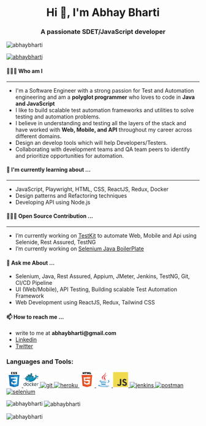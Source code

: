 <h1 align="center">Hi 👋, I'm Abhay Bharti</h1>
<h3 align="center">A passionate SDET/JavaScript developer</h3>

<p align="left"> <img src="https://komarev.com/ghpvc/?username=abhaybharti&label=Profile%20views&color=0e75b6&style=flat" alt="abhaybharti" /> </p>

<p align="left"> <a href="https://github.com/ryo-ma/github-profile-trophy"><img src="https://github-profile-trophy.vercel.app/?username=abhaybharti" alt="abhaybharti" /></a> </p>

<!-- <p align="left"> <a href="https://twitter.com/abhaybharti" target="blank"><img src="https://img.shields.io/twitter/follow/abhaybharti?logo=twitter&style=for-the-badge" alt="abhaybharti" /></a> </p> -->

<h4>👨🏻‍💻 Who am I</h4>
<hr>
<ul>
 <li>I'm a Software Engineer with a strong passion for Test and Automation engineering and am a <strong>polyglot programmer</strong> who loves to code in <strong>Java and JavaScript</strong> </li>
<li>I like to build scalable test automation frameworks and utilities to solve testing and automation problems.</li>
<li>I believe in understanding and testing all the layers of the stack and have worked with <strong>Web, Mobile, and API</strong> throughout my career across different domains.</li>
<li>Design an develop tools which will help Developers/Testers.</li>
<li> Collaborating with development teams and QA team peers to identify and prioritize opportunities for automation.</li>

</ul>
<h4>🌱 I'm currently learning about ...</h4>
<hr>
<ul>
<li>
 JavaScript, Playwright, HTML, CSS, ReactJS, Redux, Docker</li>
<li>Design patterns and Refactoring techniques</li>

<li>Developing API using Node.js</li>
</ul>
</ul>
<h4>👨🏻‍🏫  Open Source Contribution ...</h4>
<hr>
<ul>
<li>
  I’m currently working on <a href="https://github.com/abhaybharti/TestKit/" target="blank">TestKit</a> to automate Web, Mobile and Api using Selenide, Rest Assured, TestNG</li>
<li>I’m currently working on <a href="https://github.com/abhaybharti/Selenium-Java-BoilerPlate/">Selenium Java BoilerPlate</a> </li>
</ul>
<h4>💬  Ask me About ...</h4>

<ul><li> Selenium, Java, Rest Assured, Appium, JMeter, Jenkins, TestNG, Git, CI/CD Pipeline </li>
<li> UI (Web/Mobile), API Testing, Building scalable Test Automation Framework </li>
<li> Web Development using ReactJS, Redux, Tailwind CSS </li>
</ul>
<h4>📫  How to reach me ...</h4>
<ul><li>write to me at <strong>abhaybharti@gmail.com</strong></li>
<li><a href="https://www.linkedin.com/in/abhaybharti/" target="blank">Linkedin</a></li>
<li><a href="https://twitter.com/abhaybharti/" target="blank">Twitter</a></li>
</ul>


<h3 align="left">Languages and Tools:</h3>
<p align="left"> <a href="https://www.w3schools.com/css/" target="_blank" rel="noreferrer"> <img src="https://raw.githubusercontent.com/devicons/devicon/master/icons/css3/css3-original-wordmark.svg" alt="css3" width="40" height="40"/> </a> <a href="https://www.docker.com/" target="_blank" rel="noreferrer"> <img src="https://raw.githubusercontent.com/devicons/devicon/master/icons/docker/docker-original-wordmark.svg" alt="docker" width="40" height="40"/> </a> <a href="https://git-scm.com/" target="_blank" rel="noreferrer"> <img src="https://www.vectorlogo.zone/logos/git-scm/git-scm-icon.svg" alt="git" width="40" height="40"/> </a> <a href="https://heroku.com" target="_blank" rel="noreferrer"> <img src="https://www.vectorlogo.zone/logos/heroku/heroku-icon.svg" alt="heroku" width="40" height="40"/> </a> <a href="https://www.w3.org/html/" target="_blank" rel="noreferrer"> <img src="https://raw.githubusercontent.com/devicons/devicon/master/icons/html5/html5-original-wordmark.svg" alt="html5" width="40" height="40"/> </a> <a href="https://www.java.com" target="_blank" rel="noreferrer"> <img src="https://raw.githubusercontent.com/devicons/devicon/master/icons/java/java-original.svg" alt="java" width="40" height="40"/> </a> <a href="https://developer.mozilla.org/en-US/docs/Web/JavaScript" target="_blank" rel="noreferrer"> <img src="https://raw.githubusercontent.com/devicons/devicon/master/icons/javascript/javascript-original.svg" alt="javascript" width="40" height="40"/> </a> <a href="https://www.jenkins.io" target="_blank" rel="noreferrer"> <img src="https://www.vectorlogo.zone/logos/jenkins/jenkins-icon.svg" alt="jenkins" width="40" height="40"/> </a> <a href="https://postman.com" target="_blank" rel="noreferrer"> <img src="https://www.vectorlogo.zone/logos/getpostman/getpostman-icon.svg" alt="postman" width="40" height="40"/> </a> <a href="https://www.selenium.dev" target="_blank" rel="noreferrer"> <img src="https://raw.githubusercontent.com/detain/svg-logos/780f25886640cef088af994181646db2f6b1a3f8/svg/selenium-logo.svg" alt="selenium" width="40" height="40"/> </a> </p>

<p><img align="left" src="https://github-readme-stats.vercel.app/api/top-langs?username=abhaybharti&show_icons=true&locale=en&layout=compact" alt="abhaybharti" /></p>

<p>&nbsp;<img align="center" src="https://github-readme-stats.vercel.app/api?username=abhaybharti&show_icons=true&locale=en" alt="abhaybharti" /></p>

<p><img align="center" src="https://github-readme-streak-stats.herokuapp.com/?user=abhaybharti&" alt="abhaybharti" /></p>
